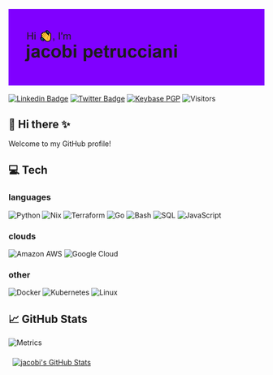 [![jacobi's github banner](./assets/header.png)](https://cobi.dev)

[![Linkedin Badge](https://img.shields.io/badge/-LinkedIn-0e76a8?style=flat-square&logo=Linkedin&logoColor=white)](https://linkedin.com/in/jpetrucciani)
[![Twitter Badge](https://img.shields.io/badge/-Twitter-00acee?style=flat-square&logo=Twitter&logoColor=white)](https://twitter.com/__jacobi)
[![Keybase PGP](https://img.shields.io/keybase/pgp/jacobi?style=flat-square&logo=keybase)](https://keybase.io/jacobi)
![Visitors](https://visitor-badge.laobi.icu/badge?page_id=jpetrucciani.jpetrucciani)

## 🧙 Hi there ✨

Welcome to my GitHub profile!

<!--
**jpetrucciani/jpetrucciani** is a ✨ _special_ ✨ repository because its `README.md` (this file) appears on your GitHub profile.

Here are some ideas to get you started:

- 🔭 I’m currently working on ...
- 🌱 I’m currently learning ...
- ⚡ Fun fact: ...
-->

## 💻 Tech

### languages

![Python](https://img.shields.io/badge/-Python-black?style=flat-square&logo=Python)
![Nix](https://img.shields.io/badge/-Nix-black?style=flat-square&logo=nixos)
![Terraform](https://img.shields.io/badge/-Terraform-black?style=flat-square&logo=terraform)
![Go](https://img.shields.io/badge/-Go-black?style=flat-square&logo=go)
![Bash](https://img.shields.io/badge/-Bash-black?style=flat-square&logo=gnubash)
![SQL](https://img.shields.io/badge/-SQL-000?&logo=postgresql)
![JavaScript](https://img.shields.io/badge/-JavaScript-000?&logo=JavaScript)

### clouds

![Amazon AWS](https://img.shields.io/badge/Amazon%20AWS-black?style=flat-square&logo=amazon-aws)
![Google Cloud](https://img.shields.io/badge/Google%20Cloud-black?style=flat-square&logo=google-cloud)

### other

![Docker](https://img.shields.io/badge/-Docker-000?&logo=Docker)
![Kubernetes](https://img.shields.io/badge/-Kubernetes-000?&logo=Kubernetes)
![Linux](https://img.shields.io/badge/-Linux-000?&logo=Linux)

<!-- ### SaaS

![GitHub](https://img.shields.io/badge/-GitHub-181717?style=flat-square&logo=github)
![GitLab](https://img.shields.io/badge/-GitLab-FCA121?style=flat-square&logo=gitlab) -->

<!-- ### OS

[![OS](https://img.shields.io/badge/OS-macOS-informational?style=flat-square&logo=apple&logoColor=white)](https://en.wikipedia.org/wiki/MacOS)
[![OS](https://img.shields.io/badge/OS-Linux-informational?style=flat-square&logo=linux&logoColor=white)](https://en.wikipedia.org/wiki/Linux) -->

## &#x1f4c8; GitHub Stats

![Metrics](https://metrics.lecoq.io/jpetrucciani?template=classic&lines=1&languages=1&traffic=0&poopmap=0&base=header%2C%20activity%2C%20community%2C%20repositories%2C%20metadata&base.indepth=false&base.hireable=false&languages=false&languages.limit=8&languages.threshold=0%25&languages.other=false&languages.colors=github&languages.sections=most-used&languages.indepth=false&languages.analysis.timeout=15&languages.categories=markup%2C%20programming&languages.recent.categories=markup%2C%20programming&languages.recent.load=300&languages.recent.days=14&lines=false&lines.sections=base&lines.repositories.limit=4&lines.history.limit=1&traffic=false&poopmap=false&poopmap.days=7&config.timezone=America%2FIndiana%2FIndianapolis&config.octicon=true)
<br>

<a href="https://github.com/jpetrucciani">
  <img align="center" style="margin:0.5rem" src="https://github-readme-stats.vercel.app/api?username=jpetrucciani&show_icons=true&line_height=27&count_private=true&theme=radical" alt="jacobi's GitHub Stats" />
</a>
